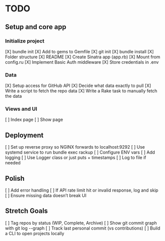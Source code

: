 # TODO

## Setup and core app

### Initialize project

[X] bundle init
[X] Add to gems to Gemfile
[X] git init
[X] bundle install
[X] Folder structure
[X] README
[X] Create Sinatra app (app.rb)
[X] Mount from config.ru
[X] Implement Basic Auth middleware
[X] Store credentials in .env

### Data

[X] Setup access for GitHub API
[X] Decide what data exactly to pull
[X] Write a script to fetch the repo data
[X] Write a Rake task to manually fetch the data

### Views and UI

[ ] Index page
[ ] Show page

## Deployment

[ ] Set up reverse proxy so NGINX forwards to localhost:9292
[ ] Use systemd service to run bundle exec rackup
[ ] Configure ENV vars
[ ] Add logging
[ ] Use Logger class or just puts + timestamps
[ ] Log to file if needed

## Polish

[ ] Add error handling
[ ] If API rate limit hit or invalid response, log and skip
[ ] Ensure missing data doesn’t break UI

## Stretch Goals

[ ] Tag repos by status (WIP, Complete, Archive)
[ ] Show git commit graph with git log --graph
[ ] Track last personal commit (vs contributions)
[ ] Build a CLI to open projects locally
